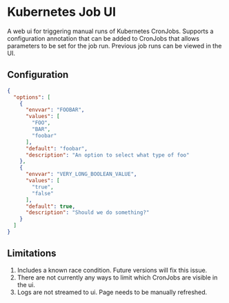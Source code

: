 # Kubernetes Job UI

A web ui for triggering manual runs of Kubernetes CronJobs.  Supports a configuration annotation that can be added to CronJobs that allows parameters to be set for the job run.  Previous job runs can be viewed in the UI.

## Configuration

```json
{
  "options": [
    {
      "envvar": "FOOBAR",
      "values": [
        "FOO",
        "BAR",
        "foobar"
      ],
      "default": "foobar",
      "description": "An option to select what type of foo"
    },
    {
      "envvar": "VERY_LONG_BOOLEAN_VALUE",
      "values": [
        "true",
        "false"
      ],
      "default": true,
      "description": "Should we do something?"
    }
  ]
}
```

## Limitations

1. Includes a known race condition.  Future versions will fix this issue.
2. There are not currently any ways to limit which CronJobs are visible in the ui.
3. Logs are not streamed to ui.  Page needs to be manually refreshed.

